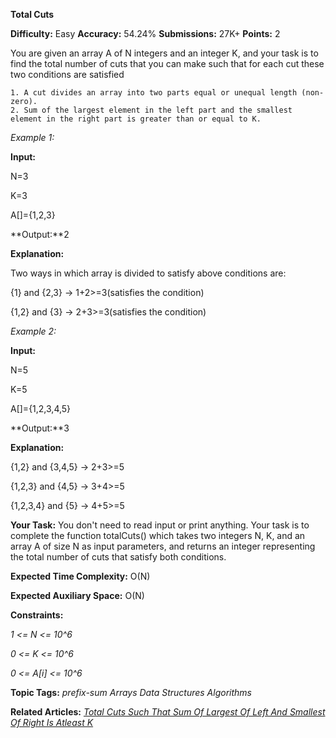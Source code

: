**Total Cuts**

**Difficulty:** Easy    **Accuracy:** 54.24%    **Submissions:** 27K+   **Points:** 2

You are given an array A of N integers and an integer K, and your task is to find the total number of cuts that you can make such that for each cut these two conditions are satisfied

    1. A cut divides an array into two parts equal or unequal length (non-zero).
    2. Sum of the largest element in the left part and the smallest element in the right part is greater than or equal to K.

*Example 1:*

**Input:**

N=3

K=3

A[]={1,2,3}

**Output:**2

**Explanation:**

Two ways in which array is divided to satisfy above conditions are:

{1} and {2,3} -> 1+2>=3(satisfies the condition)

{1,2} and {3} -> 2+3>=3(satisfies the condition)

*Example 2:*

**Input:**

N=5

K=5

A[]={1,2,3,4,5}

**Output:**3

**Explanation:**

{1,2} and {3,4,5} -> 2+3>=5

{1,2,3} and {4,5} -> 3+4>=5

{1,2,3,4} and {5} -> 4+5>=5

**Your Task:**
You don't need to read input or print anything. Your task is to complete the function totalCuts() which takes two integers N, K, and an array A of size N as input parameters, and returns an integer representing the total number of cuts that satisfy both conditions.

**Expected Time Complexity:** O(N)

**Expected Auxiliary Space:** O(N)

**Constraints:**

*1 <= N <= 10^6*

*0 <= K <= 10^6*

*0 <= A[i] <= 10^6*

**Topic Tags:**
*prefix-sum  Arrays  Data Structures Algorithms*

**Related Articles:**
[*Total Cuts Such That Sum Of Largest Of Left And Smallest Of Right Is Atleast K*](https://www.geeksforgeeks.org/total-cuts-such-that-sum-of-largest-of-left-and-smallest-of-right-is-atleast-k/)